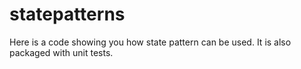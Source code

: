 statepatterns
=============
Here is a code showing you how state pattern can be used. It is also packaged with unit tests. 
